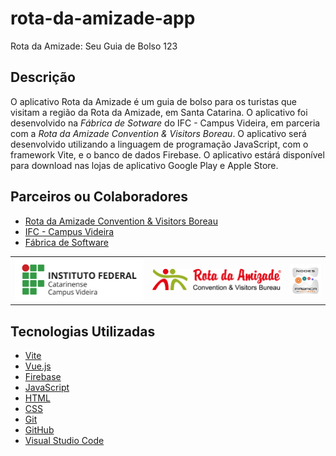 # rota-da-amizade-app
Rota da Amizade: Seu Guia de Bolso 123

## Descrição
O aplicativo Rota da Amizade é um guia de bolso para os turistas que visitam a região da Rota da Amizade, em Santa Catarina. O aplicativo foi desenvolvido na *Fábrica de Sotware* do IFC - Campus Videira, em parceria com a *Rota da Amizade Convention & Visitors Boreau*. O aplicativo será desenvolvido utilizando a linguagem de programação JavaScript, com o framework Vite, e o banco de dados Firebase. O aplicativo estárá disponível para download nas lojas de aplicativo Google Play e Apple Store.

## Parceiros ou Colaboradores

- [Rota da Amizade Convention & Visitors Boreau](https://rotadaamizade.com.br/)
- [IFC - Campus Videira](https://videira.ifc.edu.br/)
- [Fábrica de Software](https://fabricadesoftware.ifc.edu.br/)

| | | |
| --- | --- | --- |
| ![IFC - Campus Videira](util/images/ifc.png) | ![Rota da Amizade Convention & Visitors Boreau](util/images/rota.png) | ![Fábrica de Software](util/images/fabrica.jpeg) |

## Tecnologias Utilizadas

- [Vite](https://vitejs.dev/)
- [Vue.js](https://vuejs.org/)
- [Firebase](https://firebase.google.com/)
- [JavaScript](https://developer.mozilla.org/pt-BR/docs/Web/JavaScript)
- [HTML](https://developer.mozilla.org/pt-BR/docs/Web/HTML)
- [CSS](https://developer.mozilla.org/pt-BR/docs/Web/CSS)
- [Git](https://git-scm.com/)
- [GitHub](https://github.com/fabricioifc/rota-da-amizade-app)
- [Visual Studio Code](https://code.visualstudio.com/)

